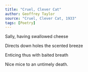 ```yaml
---
title: "Cruel, Clever Cat"
author: Geoffrey Taylor
source: "Cruel, Clever Cat, 1933"
tags: [Poetry]
---
```


Sally, having swallowed cheese

Directs down holes the scented breeze

Enticing thus with baited breath

Nice mice to an untimely death.
